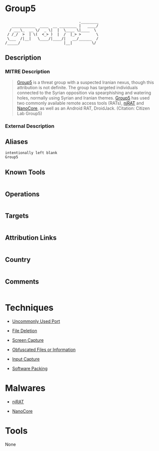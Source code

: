 
# Group5

```
                                  .________
   ___________  ____  __ ________ |   ____/
  / ___\_  __ \/  _ \|  |  \____ \|____  \ 
 / /_/  >  | \(  <_> )  |  /  |_> >       \
 \___  /|__|   \____/|____/|   __/______  /
/_____/                    |__|         \/ 

```

## Description

### MITRE Description

> [Group5](https://attack.mitre.org/groups/G0043) is a threat group with a suspected Iranian nexus, though this attribution is not definite. The group has targeted individuals connected to the Syrian opposition via spearphishing and watering holes, normally using Syrian and Iranian themes. [Group5](https://attack.mitre.org/groups/G0043) has used two commonly available remote access tools (RATs), [njRAT](https://attack.mitre.org/software/S0385) and [NanoCore](https://attack.mitre.org/software/S0336), as well as an Android RAT, DroidJack. (Citation: Citizen Lab Group5)

### External Description

> 

## Aliases

```
intentionally left blank
Group5
```

## Known Tools

```

```

## Operations

```

```

## Targets

```

```

## Attribution Links

```

```

## Country

```

```

## Comments

```

```

# Techniques


* [Uncommonly Used Port](../techniques/Uncommonly-Used-Port.md)

* [File Deletion](../techniques/File-Deletion.md)
    
* [Screen Capture](../techniques/Screen-Capture.md)
    
* [Obfuscated Files or Information](../techniques/Obfuscated-Files-or-Information.md)
    
* [Input Capture](../techniques/Input-Capture.md)
    
* [Software Packing](../techniques/Software-Packing.md)
    

# Malwares


* [njRAT](../malwares/njRAT.md)

* [NanoCore](../malwares/NanoCore.md)
    

# Tools

None
